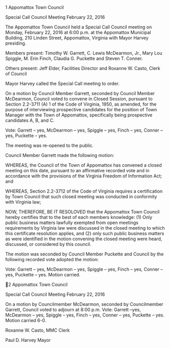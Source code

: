 1  Appomattox Town Council

Special Call Council Meeting
February 22, 2016

The Appomattox Town Council held a Special Call Council meeting on Monday, February 22,
2016 at 6:00 p.m. at the Appomattox Municipal Building, 210 Linden Street, Appomattox,
Virginia with Mayor Harvey presiding.

Members present:  Timothy W. Garrett, C. Lewis McDearmon, Jr., Mary Lou Spiggle, M. Erin
Finch, Claudia G. Puckette and Steven T. Conner.

Others present:  Jeff Elder, Facilities Director and Roxanne W. Casto, Clerk of Council

Mayor Harvey called the Special Call meeting to order.

On a motion by Council Member Garrett, seconded by Council Member McDearmon, Council
voted to convene in Closed Session, pursuant to Section 2.2-3711 (A) 1 of the Code of Virginia,
1950, as amended, for the purpose of interviewing prospective candidates for the position of
Town Manager with the Town of Appomattox, specifically being prospective candidates A, B,
and C.

Vote:
Garrett – yes, McDearmon – yes, Spiggle – yes, Finch – yes, Conner – yes, Puckette – yes.

The meeting was re-opened to the public.

Council Member Garrett made the following motion:

WHEREAS, the Council of the Town of Appomattox has convened a closed meeting on this
date, pursuant to an affirmative recorded vote and in accordance with the provisions of the
Virginia Freedom of Information Act; and

WHEREAS, Section 2.2-3712 of the Code of Virginia requires a certification by Town Council
that such closed meeting was conducted in conformity with Virginia law;

NOW, THEREFORE, BE IT RESOLOVED that the Appomattox Town Council hereby certifies
that to the best of each members knowledge: (1) Only public business matters lawfully exempted
from open meetings requirements by Virginia law were discussed in the closed meeting to which
this certificate resolution applies, and (2) only such public business matters as were identified in
the motion convening the closed meeting were heard, discussed, or considered by this council.

The motion was seconded by Council Member Puckette and Council by the following recorded
vote adopted the motion:

Vote:
Garrett – yes, McDearmon – yes, Spiggle – yes, Finch – yes, Conner – yes, Puckette – yes.
Motion carried.

2  Appomattox Town Council

Special Call Council Meeting
February 22, 2016

On a motion by Councilmember McDearmon, seconded by Councilmember Garrett, Council
voted to adjourn at 8:00 p.m.
Vote: Garrett –yes, McDearmon – yes, Spiggle – yes, Finch – yes, Conner – yes, Puckette – yes.
Motion carried 6-0.

Roxanne W. Casto, MMC
Clerk

Paul D. Harvey
Mayor


